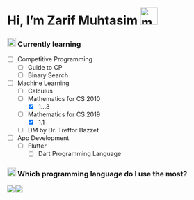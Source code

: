 # Hi, I’m Zarif Muhtasim <img alt="mario wave retro game" title="mario wave retro game" loading="lazy" src="https://emojis.slackmojis.com/emojis/images/1643515397/14160/mario_wave.gif?1643515397" width="40">

### <img width="20" src="https://emojis.slackmojis.com/emojis/images/1643515023/10521/meow_code.gif?1643515023"> Currently learning
- [ ] Competitive Programming
    - [ ] Guide to CP
    - [ ] Binary Search
- [ ] Machine Learning
    - [ ] Calculus
    - [ ] Mathematics for CS 2010
        - [x] 1...3
    - [ ] Mathematics for CS 2019
        - [x] 1.1
    - [ ] DM by Dr. Treffor Bazzet
- [ ] App Development
    - [ ] Flutter
        - [ ] Dart Programming Language

### <img width="20" src="https://emojis.slackmojis.com/emojis/images/1643514658/6631/workingonit.gif?1643514658"> Which programming language do I use the most?</summary>
<img align='left' src="https://github-readme-stats.vercel.app/api/top-langs?username=zarif25&count_private=true&show_icons=true&theme=github_dark&hide_border=true&title_color=ffffff&bg_color=35,f0a161,eb6776,c75edd,9860f0,5f67dc&text_color=ffffff">
<img src="https://readme-typing-svg.herokuapp.com?font=Firacode&duration=1000&multiline=true&height=130&lines=%F0%9F%92%BB%3A+The+code+does+not+work.;%F0%9F%A4%94%3A+Why%3F+;----+after+debugging+----;%F0%9F%92%BB%3A+The+code+works.;%F0%9F%A4%94%3A+Why%3F+">
